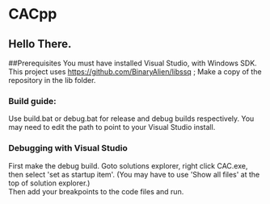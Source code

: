 # CACpp
## Hello There.

##Prerequisites
You must have installed Visual Studio, with Windows SDK.
This project uses https://github.com/BinaryAlien/libssq ; Make a copy of the repository in the lib folder.

### Build guide:
Use build.bat or debug.bat for release and debug builds respectively. You may need to edit the path to point to your Visual Studio install.

### Debugging with Visual Studio
First make the debug build.
Goto solutions explorer, right click CAC.exe, then select 'set as startup item'. (You may have to use 'Show all files' at the top of solution explorer.)  
Then add your breakpoints to the code files and run.